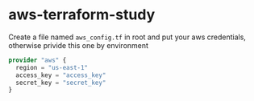 # aws-terraform-study

Create a file named `aws_config.tf` in root and put your aws credentials, otherwise privide this one by environment

```terraform
provider "aws" {
  region = "us-east-1"
  access_key = "access_key"
  secret_key = "secret_key"
}
```